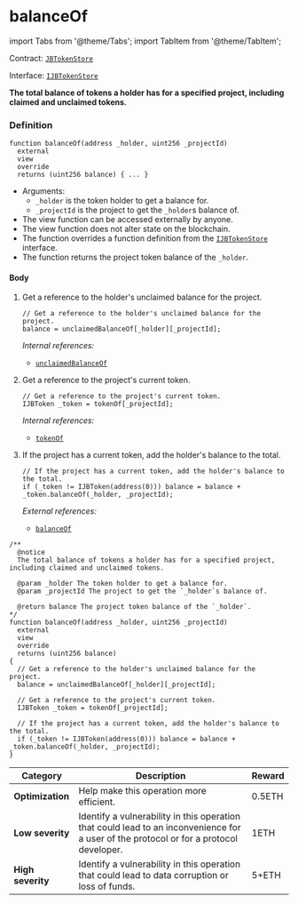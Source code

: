 # balanceOf

import Tabs from '@theme/Tabs';
import TabItem from '@theme/TabItem';

Contract: [`JBTokenStore`](/docs/v4/deprecated/v3/api/contracts/jbtokenstore/README.md)​‌

Interface: [`IJBTokenStore`](/docs/v4/deprecated/v3/api/interfaces/ijbtokenstore.md)

<Tabs>
<TabItem value="Step by step" label="Step by step">

**The total balance of tokens a holder has for a specified project, including claimed and unclaimed tokens.**

### Definition

```
function balanceOf(address _holder, uint256 _projectId)
  external
  view
  override
  returns (uint256 balance) { ... }
```
* Arguments:
  * `_holder` is the token holder to get a balance for.
  * `_projectId` is the project to get the `_holder`s balance of.
* The view function can be accessed externally by anyone.
* The view function does not alter state on the blockchain.
* The function overrides a function definition from the [`IJBTokenStore`](/docs/v4/deprecated/v3/api/interfaces/ijbtokenstore.md) interface.
* The function returns the project token balance of the `_holder`.

#### Body

1.  Get a reference to the holder's unclaimed balance for the project.

    ```
    // Get a reference to the holder's unclaimed balance for the project.
    balance = unclaimedBalanceOf[_holder][_projectId];
    ```

    _Internal references:_

    * [`unclaimedBalanceOf`](/docs/v4/deprecated/v3/api/contracts/jbtokenstore/properties/unclaimedbalanceof.md)
2.  Get a reference to the project's current token.

    ```
    // Get a reference to the project's current token.
    IJBToken _token = tokenOf[_projectId];
    ```

    _Internal references:_

    * [`tokenOf`](/docs/v4/deprecated/v3/api/contracts/jbtokenstore/properties/tokenof.md)
3.  If the project has a current token, add the holder's balance to the total.

    ```
    // If the project has a current token, add the holder's balance to the total.
    if (_token != IJBToken(address(0))) balance = balance + _token.balanceOf(_holder, _projectId);
    ```

    _External references:_

    * [`balanceOf`](/docs/v4/deprecated/v3/api/contracts/jbtoken/read/balanceof.md)

</TabItem>

<TabItem value="Code" label="Code">

```
/**
  @notice
  The total balance of tokens a holder has for a specified project, including claimed and unclaimed tokens.

  @param _holder The token holder to get a balance for.
  @param _projectId The project to get the `_holder`s balance of.

  @return balance The project token balance of the `_holder`.
*/
function balanceOf(address _holder, uint256 _projectId)
  external
  view
  override
  returns (uint256 balance)
{
  // Get a reference to the holder's unclaimed balance for the project.
  balance = unclaimedBalanceOf[_holder][_projectId];

  // Get a reference to the project's current token.
  IJBToken _token = tokenOf[_projectId];

  // If the project has a current token, add the holder's balance to the total.
  if (_token != IJBToken(address(0))) balance = balance + _token.balanceOf(_holder, _projectId);
}
```

</TabItem>

<TabItem value="Bug bounty" label="Bug bounty">

| Category          | Description                                                                                                                            | Reward |
| ----------------- | -------------------------------------------------------------------------------------------------------------------------------------- | ------ |
| **Optimization**  | Help make this operation more efficient.                                                                                               | 0.5ETH |
| **Low severity**  | Identify a vulnerability in this operation that could lead to an inconvenience for a user of the protocol or for a protocol developer. | 1ETH   |
| **High severity** | Identify a vulnerability in this operation that could lead to data corruption or loss of funds.                                        | 5+ETH  |

</TabItem>
</Tabs>
